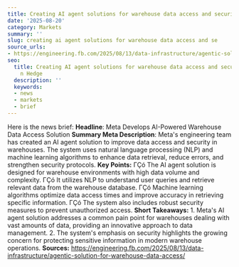 ```yaml
---
title: Creating AI agent solutions for warehouse data access and security
date: '2025-08-20'
category: Markets
summary: ''
slug: creating ai agent solutions for warehouse data access and se
source_urls:
- https://engineering.fb.com/2025/08/13/data-infrastructure/agentic-solution-for-warehouse-data-access/
seo:
  title: Creating AI agent solutions for warehouse data access and security | Hash
    n Hedge
  description: ''
  keywords:
  - news
  - markets
  - brief
---
```


Here is the news brief:  **Headline**: Meta Develops AI-Powered Warehouse Data Access Solution  **Summary Meta Description**: Meta's engineering team has created an AI agent solution to improve data access and security in warehouses. The system uses natural language processing (NLP) and machine learning algorithms to enhance data retrieval, reduce errors, and strengthen security protocols.  **Key Points:**  ΓÇó The AI agent solution is designed for warehouse environments with high data volume and complexity. ΓÇó It utilizes NLP to understand user queries and retrieve relevant data from the warehouse database. ΓÇó Machine learning algorithms optimize data access times and improve accuracy in retrieving specific information. ΓÇó The system also includes robust security measures to prevent unauthorized access.  **Short Takeaways:**  1. Meta's AI agent solution addresses a common pain point for warehouses dealing with vast amounts of data, providing an innovative approach to data management. 2. The system's emphasis on security highlights the growing concern for protecting sensitive information in modern warehouse operations.  **Sources:** https://engineering.fb.com/2025/08/13/data-infrastructure/agentic-solution-for-warehouse-data-access/ 
